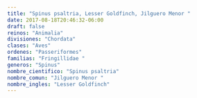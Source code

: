 ```yaml
---
title: "Spinus psaltria, Lesser Goldfinch, Jilguero Menor "
date: 2017-08-18T20:46:32-06:00
draft: false
reinos: "Animalia"
divisiones: "Chordata"
clases: "Aves"
ordenes: "Passeriformes"
familias: "Fringillidae "
generos: "Spinus"
nombre_cientifico: "Spinus psaltria"
nombre_comun: "Jilguero Menor "
nombre_ingles: "Lesser Goldfinch"
---
```

